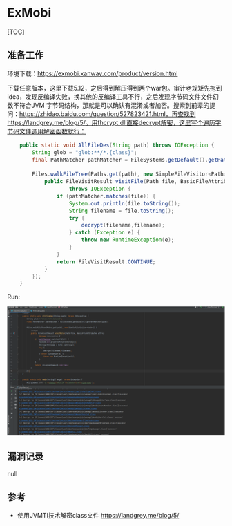 # ExMobi

[TOC]

## 准备工作

环境下载：https://exmobi.xanway.com/product/version.html

下载任意版本，这里下载5.12，之后得到解压得到两个war包。审计老规矩先拖到idea，发现反编译失败，换其他的反编译工具不行，之后发现字节码文件文件幻数不符合JVM 字节码结构，那就是可以确认有混淆或者加密。搜索到前辈的提问：https://zhidao.baidu.com/question/527823421.html，再查找到https://landgrey.me/blog/5/。用fhcrypt.dll直接decrypt解密，这里写个遍历字节码文件调用解密函数就行：

```java
    public static void AllFileDes(String path) throws IOException {
        String glob = "glob:**/*.{class}";
        final PathMatcher pathMatcher = FileSystems.getDefault().getPathMatcher(glob);

        Files.walkFileTree(Paths.get(path), new SimpleFileVisitor<Path>() {
            public FileVisitResult visitFile(Path file, BasicFileAttributes attrs)
                    throws IOException {
                if (pathMatcher.matches(file)) {
                    System.out.println(file.toString());
                    String filename = file.toString();
                    try {
                        decrypt(filename,filename);
                    } catch (Exception e) {
                        throw new RuntimeException(e);
                    }
                }
                return FileVisitResult.CONTINUE;
            }
        });
    }
```

Run:

![](images/ExMobi_run1.png)

## 漏洞记录

null





## 参考

- 使用JVMTI技术解密class文件 https://landgrey.me/blog/5/